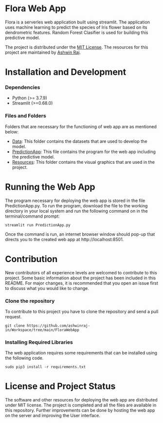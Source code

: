 # Flora Web App
Flora is a serverles web application built using streamlit. The application uses machine learning to predict the species of Iris flower based on its dendrometric features. Random Forest Clasifier is used for building this predictive model.

The project is distributed under the [MIT License](https://github.com/ashwinraj-in/Workspace/blob/main/LICENSE). The resources for this project are maintained by [Ashwin Raj](https://github.com/ashwinraj-in).

# Installation and Development
### Dependencies
- Python (>= 3.7.9)
- Streamlit (>=0.68.0)

### Files and Folders
Folders that are necessary for the functioning of web app are as mentioned below:
- [Data](https://github.com/ashwinraj-in/Workspace/tree/main/FloraWebApp/Data):
  This folder contains the datasets that are used to develop the model.
- [PredictionApp](https://github.com/ashwinraj-in/Workspace/tree/main/FloraWebApp/Resources):
  This file contains the program for the web app including the predictive model.
- [Resources](https://github.com/ashwinraj-in/Workspace/tree/main/FloraWebApp/Resources):
  This folder contains the visual graphics that are used in the project.
  
# Running the Web App
The program necessary for deploying the web app is stored in the file PredictionApp.py. To run the program, download the file to the working directory in your local system and run the following command on in the terminal/command prompt:
```
streamlit run PredictionApp.py
```
  
Once the command is run, an internet browser window should pop-up that directs you to the created web app at http://localhost:8501.
  
# Contribution
New contributors of all experience levels are welcomed to contribute to this project. Some basic information about the project has been included in this README. For major changes, it is recommended that you open an issue first to discuss what you would like to change.

### Clone the repository
To contribute to this project you have to clone the repository and send a pull request.
```
git clone https://github.com/ashwinraj-in/Workspace/tree/main/FloraWebApp
```
### Installing Required Libraries
The web application requires some requirements that can be installed using the following code.
```
sudo pip3 install -r requirements.txt
```

# License and Project Status
The software and other resources for deploying the web app are distributed under MIT license. The project is completed and all the files are available in this repository. Further improvements can be done by hosting the web app on the server and improving the User interface.
